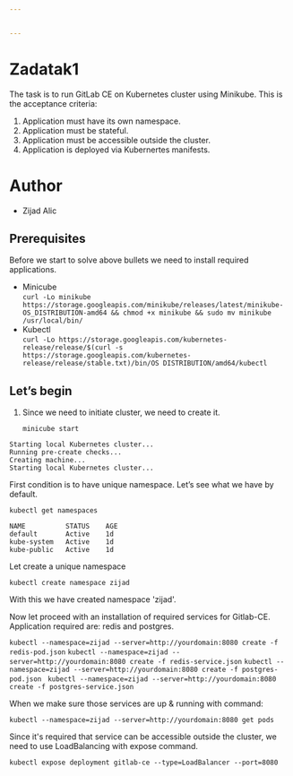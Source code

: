 ```yaml
---


---
```


<h1 id="zadatak1">Zadatak1</h1>
<p>The task is to run GitLab CE on Kubernetes cluster using Minikube. This is the acceptance criteria:</p>
<ol>
<li>Application must have its own namespace.</li>
<li>Application must be stateful.</li>
<li>Application must be accessible outside the cluster.</li>
<li>Application is deployed via Kubernertes manifests.</li>
</ol>
<h1 id="author">Author</h1>
<ul>
<li>Zijad Alic</li>
</ul>
<h2 id="prerequisites">Prerequisites</h2>
<p>Before we start to solve above bullets we need to install required applications.</p>
<ul>
<li>Minicube<br>
<code>curl -Lo minikube https://storage.googleapis.com/minikube/releases/latest/minikube-OS_DISTRIBUTION-amd64 &amp;&amp; chmod +x minikube &amp;&amp; sudo mv minikube /usr/local/bin/</code></li>
<li>Kubectl<br>
<code>curl -Lo https://storage.googleapis.com/kubernetes-release/release/$(curl -s https://storage.googleapis.com/kubernetes-release/release/stable.txt)/bin/OS DISTRIBUTION/amd64/kubectl</code></li>
</ul>
<h2 id="lets-begin">Let’s begin</h2>
<ol>
<li>
<p>Since we need to initiate cluster, we need to create it.</p>
<p><code>minicube start</code></p>
</li>
</ol>
<pre><code>Starting local Kubernetes cluster...
Running pre-create checks...
Creating machine...
Starting local Kubernetes cluster...
</code></pre>
<p>First condition is to have unique namespace. Let’s see what we have by default.</p>
<pre><code>kubectl get namespaces
</code></pre>
<p><code>NAME          STATUS    AGE</code><br>
<code>default       Active    1d</code><br>
<code>kube-system   Active    1d</code><br>
   <code>kube-public   Active    1d</code><br>

<p>Let create a unique namespace</p>

    kubectl create namespace zijad

<p>With this we have created namespace 'zijad'.

Now let proceed with an installation of required services for Gitlab-CE. Application required are: redis and postgres.

 `kubectl --namespace=zijad --server=http://yourdomain:8080 create -f redis-pod.json` 
`kubectl --namespace=zijad --server=http://yourdomain:8080 create -f redis-service.json` 
`kubectl --namespace=zijad --server=http://yourdomain:8080 create -f postgres-pod.json `
`kubectl --namespace=zijad --server=http://yourdomain:8080 create -f postgres-service.json`

When we make sure those services are up & running with command:

   `kubectl --namespace=zijad --server=http://yourdomain:8080 get pods`

Since it's required that service can be accessible outside the cluster, we need to use LoadBalancing with expose command.

`kubectl expose deployment gitlab-ce --type=LoadBalancer --port=8080`
 
<!--stackedit_data:
eyJoaXN0b3J5IjpbMTExOTQxOCwtMTg5NjU1NTM4NSwtNjQzMz
c1ODIyLC0zNTA0NzExMTUsLTE5OTcyOTQ5NjEsLTEzODYzMjg5
NDMsMTU5Mjk2NzA5OSw2OTY0ODY3MDEsMTk2NjUyNzEwOCwtND
AyNDEwNjEyLDY3MDMyNzUyNSw4NDg4NDY1OTMsMTI3OTM5Njk2
MF19
-->